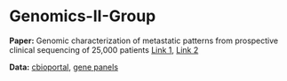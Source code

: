 # Genomics-II-Group

**Paper:** Genomic characterization of metastatic patterns from prospective clinical sequencing of 25,000 patients [Link 1](https://www.researchgate.net/publication/352897071_Genomic_characterization_of_metastatic_patterns_from_prospective_clinical_sequencing_of_25000_patients), [Link 2](https://www.sciencedirect.com/science/article/pii/S0092867422000034)

**Data:** [cbioportal](https://www.cbioportal.org/study/summary?id=msk_met_2021), [gene panels](https://github.com/cBioPortal/datahub/tree/master/reference_data/gene_panels)

